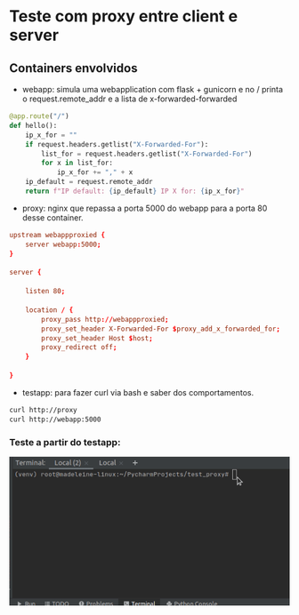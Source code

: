 # Teste com proxy entre client e server

## Containers envolvidos

- webapp: simula uma webapplication com flask + gunicorn e no / printa o request.remote_addr e a lista de  x-forwarded-forwarded
```python
@app.route("/")
def hello():
    ip_x_for = ""
    if request.headers.getlist("X-Forwarded-For"):
        list_for = request.headers.getlist("X-Forwarded-For")
        for x in list_for:
            ip_x_for += "," + x
    ip_default = request.remote_addr
    return f"IP default: {ip_default} IP X for: {ip_x_for}"
```
- proxy: nginx que repassa a porta 5000 do webapp para a porta 80 desse container.
```conf
upstream webappproxied {
    server webapp:5000;
}

server {

    listen 80;

    location / {
        proxy_pass http://webappproxied;
        proxy_set_header X-Forwarded-For $proxy_add_x_forwarded_for;
        proxy_set_header Host $host;
        proxy_redirect off;
    }

}
```

- testapp: para fazer curl via bash e saber dos comportamentos.
```bash
curl http://proxy
curl http://webapp:5000
```

### Teste a partir do testapp:

![picture](https://raw.githubusercontent.com/renatobanzai/test_proxy/master/img/test_proxy.gif)